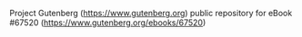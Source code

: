 Project Gutenberg (https://www.gutenberg.org) public repository for
eBook #67520 (https://www.gutenberg.org/ebooks/67520)
